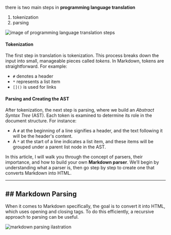 there is two main steps in **programming language translation** 
1. tokenization
2. parsing

![image of programming language translation steps](https://i.ibb.co/cCxFnVr/plt-ilastration.png)

#### **Tokenization**

The first step in translation is tokenization. This process breaks down the input into small, manageable pieces called _tokens_. In Markdown, tokens are straightforward. For example:

- `#` denotes a header
- `*` represents a list item
- `[]()` is used for links

#### **Parsing and Creating the AST**

After tokenization, the next step is parsing, where we build an _Abstract Syntax Tree_ (AST). Each token is examined to determine its role in the document structure. For instance:

- A `#` at the beginning of a line signifies a header, and the text following it will be the header's content.
- A `*` at the start of a line indicates a list item, and these items will be grouped under a parent list node in the AST.

In this article, I will walk you through the concept of parsers, their importance, and how to build your own **Markdown parser**. We’ll begin by understanding what a parser is, then go step by step to create one that converts Markdown into HTML.

---

## ## Markdown Parsing

When it comes to Markdown specifically, the goal is to convert it into HTML, which uses opening and closing tags. To do this efficiently, a recursive approach to parsing can be useful.

![markdown parsing ilastration](https://i.ibb.co/PG03hSm/markdown-ilastration.png)
